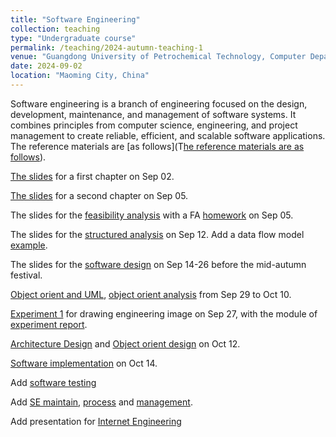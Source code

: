 ```yaml
---
title: "Software Engineering"
collection: teaching
type: "Undergraduate course"
permalink: /teaching/2024-autumn-teaching-1
venue: "Guangdong University of Petrochemical Technology, Computer Department"
date: 2024-09-02
location: "Maoming City, China"
---
```


Software engineering is a branch of engineering focused on the design, development, maintenance, and management of software systems. It combines principles from computer science, engineering, and project management to create reliable, efficient, and scalable software applications. The reference materials are [as follows](T[he reference materials are as follows](https://github.com/QSCTech/zju-icicles/blob/master/%E8%BD%AF%E4%BB%B6%E5%B7%A5%E7%A8%8B/%E6%95%99%E6%9D%90/%E8%BD%AF%E4%BB%B6%E5%B7%A5%E7%A8%8B%EF%BC%9A%E5%AE%9E%E8%B7%B5%E8%80%85%E7%9A%84%E7%A0%94%E7%A9%B6%E6%96%B9%E6%B3%95%EF%BC%88%E7%AC%AC7%E7%89%88%EF%BC%89.pdf)).

<!-- <div> -->

[The slides](/files/2024_2_SE/0902_soterengineering_chapter1.pdf) for a first chapter on Sep 02. 

[The slides](/files/2024_2_SE/0905_SE_chapter02.pdf) for a second chapter on Sep 05.

The slides for the [feasibility analysis](/files/2024_2_SE/0909_SE_kexingxing.pdf) with a FA [homework](/files/2024_2_SE/0905_SE_report_modul.docx) on Sep 05.

The slides for the [structured analysis](/files/2024_2_SE/0912_SE_require_structure.pdf) on Sep 12. Add a data flow model [example](/files/2024_2_SE/0914_SE_dataflowEx.ppt).

The slides for the [software design](/files/2024_2_SE/0914_SE_softwareDesign.pdf) on Sep 14-26 before the mid-autumn festival.

[Object orient and UML](/files/2024_2_SE/0929_SE_OO_UML.pdf), [object orient analysis](/files/2024_2_SE/1010_SE_OOA.pdf) from Sep 29 to Oct 10.

[Experiment 1](/files/2024_2_SE/0927_Experiment_engineeringDrawing.pdf) for drawing engineering image on Sep 27, with the module of [experiment report](/files/2024_2_SE/0929_SE_report_modul.docx).

[Architecture Design](/files/2024_2_SE/1012_SE_construction.pdf) and [Object orient design](/files/2024_2_SE/1012_SE_OO_design.pdf) on Oct 12.

[Software implementation](/files/2024_2_SE/1014_SE_software_Implementation.pdf) on Oct 14.

Add [software testing](/files/2024_2_SE/1021_SE_TEST.pdf)

Add [SE maintain](/files/2024_2_SE/1028_SE_maintain.pdf), [process](/files/2024_2_SE/1028_SE_process.pdf) and [management](/files/2024_2_SE/1028_SE_management.pdf).

Add presentation for [Internet Engineering](/files/2024_2_SE/1210_Internet.pptx)

<!-- </div> -->